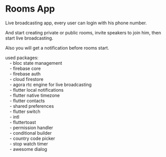 # Rooms App

Live broadcasting app, every user can login with his phone number.

And start creating private or public rooms, invite speakers to join him,
then start live broadcasting.

Also you will get a notification before rooms start.

used packages:  
&emsp;- bloc state management  
&emsp;- firebase core  
&emsp;- firebase auth  
&emsp;- cloud firestore  
&emsp;- agora rtc engine for live broadcasting  
&emsp;- flutter local notifications  
&emsp;- flutter native timezone  
&emsp;- flutter contacts  
&emsp;- shared preferences  
&emsp;- flutter switch  
&emsp;- intl  
&emsp;- fluttertoast  
&emsp;- permission handler  
&emsp;- conditional builder  
&emsp;- country code picker  
&emsp;- stop watch timer  
&emsp;- awesome dialog  
